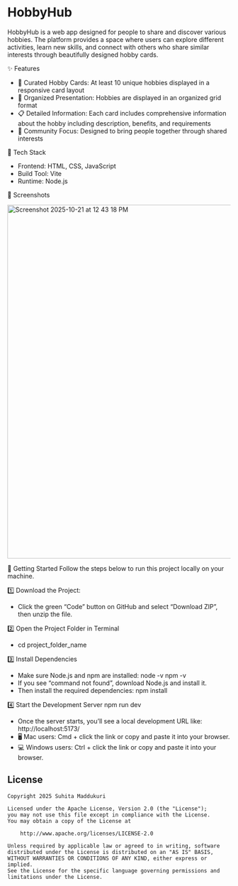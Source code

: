 # HobbyHub
HobbyHub is a web app designed for people to share and discover various hobbies. The platform provides a space where users can explore different activities, learn new skills, and connect with others who share similar interests through beautifully designed hobby cards.

✨ Features
- 📝 Curated Hobby Cards: At least 10 unique hobbies displayed in a responsive card layout
- 🎨 Organized Presentation: Hobbies are displayed in an organized grid format
- 📋 Detailed Information: Each card includes comprehensive information about the hobby including description, benefits, and requirements
- 🌟 Community Focus: Designed to bring people together through shared interests

🧰 Tech Stack
- Frontend: HTML, CSS, JavaScript
- Build Tool: Vite
- Runtime: Node.js


📸 Screenshots

<img width="599" height="797" alt="Screenshot 2025-10-21 at 12 43 18 PM" src="https://github.com/user-attachments/assets/9db66e62-cbf4-423a-a86d-a117e6a1cebb" />


🧭 Getting Started
Follow the steps below to run this project locally on your machine.

1️⃣ Download the Project:
- Click the green “Code” button on GitHub and select “Download ZIP”, then unzip the file.

2️⃣ Open the Project Folder in Terminal
- cd project_folder_name

3️⃣ Install Dependencies
- Make sure Node.js and npm are installed:
node -v
npm -v
- If you see “command not found”, download Node.js and install it.
- Then install the required dependencies:
npm install

4️⃣ Start the Development Server
npm run dev
- Once the server starts, you’ll see a local development URL like:
http://localhost:5173/
- 🖥 Mac users: Cmd + click the link or copy and paste it into your browser.
- 💻 Windows users: Ctrl + click the link or copy and paste it into your browser.


## License

    Copyright 2025 Suhita Maddukuri

    Licensed under the Apache License, Version 2.0 (the "License");
    you may not use this file except in compliance with the License.
    You may obtain a copy of the License at

        http://www.apache.org/licenses/LICENSE-2.0

    Unless required by applicable law or agreed to in writing, software
    distributed under the License is distributed on an "AS IS" BASIS,
    WITHOUT WARRANTIES OR CONDITIONS OF ANY KIND, either express or implied.
    See the License for the specific language governing permissions and
    limitations under the License.
